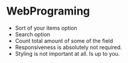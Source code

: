 # WebPrograming

   - Sort of your items option
   - Search option
   - Count total amount of some of the field
   - Responsiveness is absolutely not required.
   - Styling is not important at all. Is up to you.
